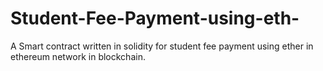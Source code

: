 # Student-Fee-Payment-using-eth-
A Smart contract written in solidity for student fee payment using ether in ethereum network in blockchain.
